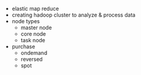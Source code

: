 - elastic map reduce
- creating hadoop cluster to analyze & process data
- node types
    - master node
    - core node
    - task node
- purchase
    - ondemand
    - reversed
    - spot